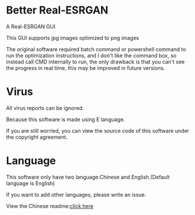 # Better Real-ESRGAN

A Real-ESRGAN GUI

This GUI supports jpg images optimized to png images

The original software required batch command or powershell command to run the optimization instructions, and I don't like the command box, so instead call CMD internally to run, the only drawback is that you can't see the progress in real time, this may be improved in future versions.

# Virus

All virus reports can be ignored.

Because this software is made using E language.

If you are still worried, you can view the source code of this software under the copyright agreement.

# Language

This software only have two language:Chinese and English.(Default language is English)

If you want to add other languages, please write an issue.

View the Chinese readme:[click here](https://github.com/Adenx0/Better-Real-ESRGAN/blob/main/README_CN.md)
